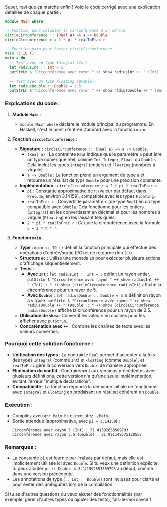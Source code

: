 Super, ravi que ça marche enfin ! Voici le code corrigé avec une explication détaillée de chaque partie :

```haskell
module Main where

-- Fonction pour calculer la circonférence d'un cercle
circleCircumference :: (Real a) => a -> Double
circleCircumference r = 2 * pi * realToFrac r

-- Fonction main pour tester circleCircumference
main :: IO ()
main = do
  -- Test avec un type Integral (Int)
  let radiusInt :: Int = 5
  putStrLn $ "Circonférence avec rayon " ++ show radiusInt ++ " (Int) : " ++ show (circleCircumference radiusInt)
  
  -- Test avec un type Floating (Double)
  let radiusDouble :: Double = 3.5
  putStrLn $ "Circonférence avec rayon " ++ show radiusDouble ++ " (Double) : " ++ show (circleCircumference radiusDouble)
```

### Explications du code :

1. **Module `Main`** :
   - `module Main where` déclare le module principal du programme. En Haskell, c'est le point d'entrée standard avec la fonction `main`.

2. **Fonction `circleCircumference`** :
   - **Signature** : `circleCircumference :: (Real a) => a -> Double`.
     - `(Real a)` : La contrainte `Real` indique que le paramètre `a` peut être un type numérique réel, comme `Int`, `Integer`, `Float`, ou `Double`. Cela inclut les types `Integral` (entiers) et `Floating` (nombres à virgule).
     - `a -> Double` : La fonction prend un argument de type `a` et retourne un résultat de type `Double` pour une précision constante.
   - **Implémentation** : `circleCircumference r = 2 * pi * realToFrac r`.
     - `pi` : Constante approximative de π (valeur par défaut dans `Prelude`, environ 3.14159), compatible avec les types `Floating`.
     - `realToFrac r` : Convertit le paramètre `r` (de type `Real`) en un type compatible avec `Double`. Cela fonctionne pour les entiers (`Integral`) en les convertissant en décimal et pour les nombres à virgule (`Floating`) en les laissant tels quels.
     - `2 * pi * realToFrac r` : Calcule la circonférence avec la formule `C = 2 * π * r`.

3. **Fonction `main`** :
   - **Type** : `main :: IO ()` définit la fonction principale qui effectue des opérations d'entrée/sortie (I/O) et ne retourne rien (`()`).
   - **Structure `do`** : Utilise une monade `IO` pour exécuter plusieurs actions d'affichage séquentiellement.
   - **Tests** :
     - **Avec `Int`** : `let radiusInt :: Int = 5` définit un rayon entier. `putStrLn $ "Circonférence avec rayon " ++ show radiusInt ++ " (Int) : " ++ show (circleCircumference radiusInt)` affiche la circonférence pour un rayon de 5.
     - **Avec `Double`** : `let radiusDouble :: Double = 3.5` définit un rayon à virgule. `putStrLn $ "Circonférence avec rayon " ++ show radiusDouble ++ " (Double) : " ++ show (circleCircumference radiusDouble)` affiche la circonférence pour un rayon de 3.5.
   - **Utilisation de `show`** : Convertit les valeurs en chaînes pour les afficher avec `putStrLn`.
   - **Concaténation avec `++`** : Combine les chaînes de texte avec les valeurs converties.

### Pourquoi cette solution fonctionne :
- **Unification des types** : La contrainte `Real` permet d'accepter à la fois des types `Integral` (comme `Int`) et `Floating` (comme `Double`), et `realToFrac` gère la conversion vers `Double` de manière appropriée.
- **Élimination du conflit** : Contrairement aux versions précédentes avec plusieurs définitions, cette version n'a qu'une seule implémentation, évitant l'erreur "multiple declarations".
- **Compatibilité** : La fonction répond à la demande initiale de fonctionner avec `Integral` et `Floating` en produisant un résultat cohérent en `Double`.

### Exécution :
- Compilez avec `ghc Main.hs` et exécutez `./Main`.
- Sortie attendue (approximative, avec `pi ≈ 3.14159`) :
  ```
  Circonférence avec rayon 5 (Int) : 31.41592653589793
  Circonférence avec rayon 3.5 (Double) : 21.991148575128552
  ```

### Remarques :
- La constante `pi` est fournie par `Prelude` par défaut, mais elle est implicitement utilisée ici avec `Double`. Si tu veux une définition explicite, tu peux ajouter `pi :: Double = 3.141592653589793` au début, comme dans une version précédente.
- Les annotations de type (`:: Int`, `:: Double`) sont incluses pour clarté et pour éviter des ambiguïtés lors de la compilation.

Si tu as d'autres questions ou veux ajouter des fonctionnalités (par exemple, gérer d'autres types ou ajouter des tests), fais-le-moi savoir !
